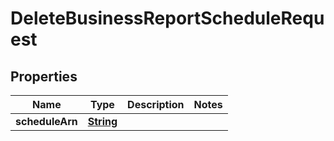 

# DeleteBusinessReportScheduleRequest


## Properties

| Name | Type | Description | Notes |
|------------ | ------------- | ------------- | -------------|
|**scheduleArn** | [**String**](String.md) |  |  |



